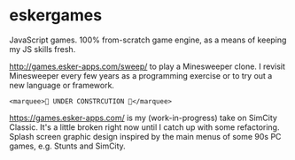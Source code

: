 # eskergames

JavaScript games. 100% from-scratch game engine, as a means of keeping my JS skills fresh.

http://games.esker-apps.com/sweep/ to play a Minesweeper clone. I revisit Minesweeper every few years as a programming exercise or to try out a new language or framework.

`<marquee>🚧 UNDER CONSTRCUTION 🚧</marquee>`

https://games.esker-apps.com/ is my (work-in-progress) take on SimCity Classic. It's a little broken right now until I catch up with some refactoring. Splash screen graphic design inspired by the main menus of some 90s PC games, e.g. Stunts and SimCity.
